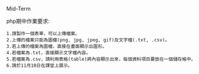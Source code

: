 Mid-Term

php期中作業要求:

    1.請製作一個表單，可以上傳檔案。 
    2.上傳的檔案只能為圖檔(png, jpg, jpeg, gif)及文字檔(.txt, .csv)。 
    3.若上傳的檔案為圖檔，直接在畫面顯示出圖形。 
    4.若檔案為.txt，直接顯示文字檔內容。 
    5.若檔案為.csv，請利用表格(table)將內容顯示出來，每個資料項目要放在一個儲存格中。 
    6.請於11月10日在課堂上展示。

